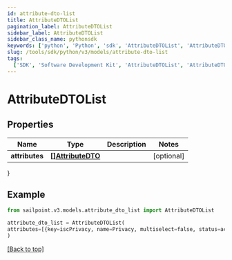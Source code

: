 ```yaml
---
id: attribute-dto-list
title: AttributeDTOList
pagination_label: AttributeDTOList
sidebar_label: AttributeDTOList
sidebar_class_name: pythonsdk
keywords: ['python', 'Python', 'sdk', 'AttributeDTOList', 'AttributeDTOList']
slug: /tools/sdk/python/v3/models/attribute-dto-list
tags:
  ['SDK', 'Software Development Kit', 'AttributeDTOList', 'AttributeDTOList']
---
```


# AttributeDTOList

## Properties

| Name | Type | Description | Notes |
| --- | --- | --- | --- |
| **attributes** | [**[]AttributeDTO**](attribute-dto) |  | [optional] |

}

## Example

```python
from sailpoint.v3.models.attribute_dto_list import AttributeDTOList

attribute_dto_list = AttributeDTOList(
attributes=[{key=iscPrivacy, name=Privacy, multiselect=false, status=active, type=governance, objectTypes=[all], description=Specifies the level of privacy associated with an access item., values=[{value=public, name=Public, status=active}]}]
)

```

[[Back to top]](#)
